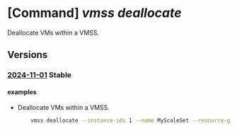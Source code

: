 # [Command] _vmss deallocate_

Deallocate VMs within a VMSS.

## Versions

### [2024-11-01](/Resources/mgmt-plane/L3N1YnNjcmlwdGlvbnMve30vcmVzb3VyY2Vncm91cHMve30vcHJvdmlkZXJzL21pY3Jvc29mdC5jb21wdXRlL3ZpcnR1YWxtYWNoaW5lc2NhbGVzZXRzL3t9L2RlYWxsb2NhdGU=/2024-11-01.xml) **Stable**

<!-- mgmt-plane /subscriptions/{}/resourcegroups/{}/providers/microsoft.compute/virtualmachinescalesets/{}/deallocate 2024-11-01 -->

#### examples

- Deallocate VMs within a VMSS.
    ```bash
        vmss deallocate --instance-ids 1 --name MyScaleSet --resource-group MyResourceGroup
    ```
